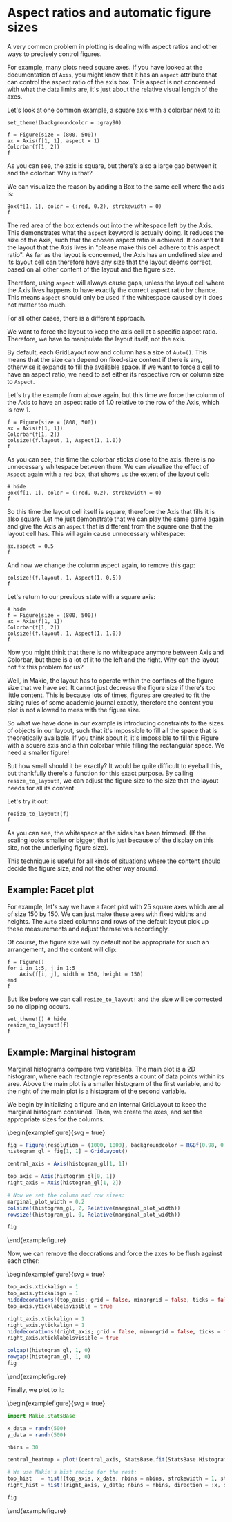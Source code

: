 # Aspect ratios and automatic figure sizes

A very common problem in plotting is dealing with aspect ratios and other ways to precisely control figures.

For example, many plots need square axes.
If you have looked at the documentation of `Axis`, you might know that it has an `aspect` attribute that can control the aspect ratio of the axis box.
This aspect is not concerned with what the data limits are, it's just about the relative visual length of the axes.

Let's look at one common example, a square axis with a colorbar next to it:


```@figure aspect
set_theme!(backgroundcolor = :gray90)

f = Figure(size = (800, 500))
ax = Axis(f[1, 1], aspect = 1)
Colorbar(f[1, 2])
f
```


As you can see, the axis is square, but there's also a large gap between it and the colorbar.
Why is that?

We can visualize the reason by adding a Box to the same cell where the axis is:


```@figure aspect
Box(f[1, 1], color = (:red, 0.2), strokewidth = 0)
f
```


The red area of the box extends out into the whitespace left by the Axis.
This demonstrates what the `aspect` keyword is actually doing.
It reduces the size of the Axis, such that the chosen aspect ratio is achieved.
It doesn't tell the layout that the Axis lives in "please make this cell adhere to this aspect ratio".
As far as the layout is concerned, the Axis has an undefined size and its layout cell can therefore have any size that the layout deems correct, based on all other content of the layout and the figure size.

Therefore, using `aspect` will always cause gaps, unless the layout cell where the Axis lives happens to have exactly the correct aspect ratio by chance.
This means `aspect` should only be used if the whitespace caused by it does not matter too much.

For all other cases, there is a different approach.

We want to force the layout to keep the axis cell at a specific aspect ratio.
Therefore, we have to manipulate the layout itself, not the axis.

By default, each GridLayout row and column has a size of `Auto()`.
This means that the size can depend on fixed-size content if there is any, otherwise it expands to fill the available space.
If we want to force a cell to have an aspect ratio, we need to set either its respective row or column size to `Aspect`.

Let's try the example from above again, but this time we force the column of the Axis to have an aspect ratio of 1.0 relative to the row of the Axis, which is row 1.


```@figure aspect
f = Figure(size = (800, 500))
ax = Axis(f[1, 1])
Colorbar(f[1, 2])
colsize!(f.layout, 1, Aspect(1, 1.0))
f
```


As you can see, this time the colorbar sticks close to the axis, there is no unnecessary whitespace between them.
We can visualize the effect of `Aspect` again with a red box, that shows us the extent of the layout cell:


```@figure aspect
# hide
Box(f[1, 1], color = (:red, 0.2), strokewidth = 0)
f
```


So this time the layout cell itself is square, therefore the Axis that fills it is also square.
Let me just demonstrate that we can play the same game again and give the Axis an `aspect` that is different from the square one that the layout cell has.
This will again cause unnecessary whitespace:


```@figure aspect
ax.aspect = 0.5
f
```


And now we change the column aspect again, to remove this gap:


```@figure aspect
colsize!(f.layout, 1, Aspect(1, 0.5))
f
```


Let's return to our previous state with a square axis:


```@figure aspect
# hide
f = Figure(size = (800, 500))
ax = Axis(f[1, 1])
Colorbar(f[1, 2])
colsize!(f.layout, 1, Aspect(1, 1.0))
f
```


Now you might think that there is no whitespace anymore between Axis and Colorbar, but there is a lot of it to the left and the right.
Why can the layout not fix this problem for us?

Well, in Makie, the layout has to operate within the confines of the figure size that we have set.
It cannot just decrease the figure size if there's too little content.
This is because lots of times, figures are created to fit the sizing rules of some academic journal exactly, therefore the content you plot is not allowed to mess with the figure size.

So what we have done in our example is introducing constraints to the sizes of objects in our layout, such that it's impossible to fill all the space that is theoretically available.
If you think about it, it's impossible to fill this Figure with a square axis and a thin colorbar while filling the rectangular space.
We need a smaller figure!

But how small should it be exactly?
It would be quite difficult to eyeball this, but thankfully there's a function for this exact purpose.
By calling `resize_to_layout!`, we can adjust the figure size to the size that the layout needs for all its content.

Let's try it out:


```@figure aspect
resize_to_layout!(f)
f
```


As you can see, the whitespace at the sides has been trimmed.
(If the scaling looks smaller or bigger, that is just because of the display on this site, not the underlying figure size).

This technique is useful for all kinds of situations where the content should decide the figure size, and not the other way around.

## Example: Facet plot

For example, let's say we have a facet plot with 25 square axes which are all of size 150 by 150.
We can just make these axes with fixed widths and heights.
The `Auto` sized columns and rows of the default layout pick up these measurements and adjust themselves accordingly.

Of course, the figure size will by default not be appropriate for such an arrangement, and the content will clip:


```@figure aspect
f = Figure()
for i in 1:5, j in 1:5
    Axis(f[i, j], width = 150, height = 150)
end
f
```


But like before we can call `resize_to_layout!` and the size will be corrected so no clipping occurs.


```@figure aspect
set_theme!() # hide
resize_to_layout!(f)
f
```

## Example: Marginal histogram


Marginal histograms compare two variables. The main plot is a 2D histogram, where
each rectangle represents a count of data points within its area.  Above the main
plot is a smaller histogram of the first variable, and to the right of the main
plot is a histogram of the second variable.

We begin by initializing a figure and an internal GridLayout to keep the marginal
histogram contained.  Then, we create the axes, and set the appropriate sizes for the columns.

\begin{examplefigure}{svg = true}
```julia
fig = Figure(resolution = (1000, 1000), backgroundcolor = RGBf(0.98, 0.98, 0.98))
histogram_gl = fig[1, 1] = GridLayout()

central_axis = Axis(histogram_gl[1, 1])

top_axis = Axis(histogram_gl[0, 1])
right_axis = Axis(histogram_gl[1, 2])

# Now we set the column and row sizes:
marginal_plot_width = 0.2
colsize!(histogram_gl, 2, Relative(marginal_plot_width))
rowsize!(histogram_gl, 0, Relative(marginal_plot_width))

fig
```
\end{examplefigure}

Now, we can remove the decorations and force the axes to be flush against each other:

\begin{examplefigure}{svg = true}
```julia
top_axis.xtickalign = 1
top_axis.ytickalign = 1
hidedecorations!(top_axis; grid = false, minorgrid = false, ticks = false)
top_axis.yticklabelsvisible = true

right_axis.xtickalign = 1
right_axis.ytickalign = 1
hidedecorations!(right_axis; grid = false, minorgrid = false, ticks = false)
right_axis.xticklabelsvisible = true

colgap!(histogram_gl, 1, 0)
rowgap!(histogram_gl, 1, 0)
fig
```
\end{examplefigure}

Finally, we plot to it:

\begin{examplefigure}{svg = true}
```julia
import Makie.StatsBase

x_data = randn(500)
y_data = randn(500)

nbins = 30

central_heatmap = plot!(central_axis, StatsBase.fit(StatsBase.Histogram, (x_data, y_data); nbins = nbins); interpolate = false)

# We use Makie's hist recipe for the rest:
top_hist   = hist!(top_axis, x_data; nbins = nbins, strokewidth = 1, strokecolor = (:black, 0.6))
right_hist = hist!(right_axis, y_data; nbins = nbins, direction = :x, strokewidth = 1, strokecolor = (:black, 0.6))

fig
```
\end{examplefigure}
